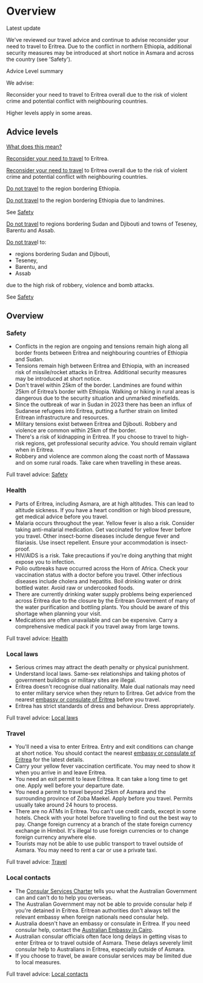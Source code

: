 # Overview

Latest update

We've reviewed our travel advice and continue to advise reconsider your need to travel to Eritrea. Due to the conflict in northern Ethiopia, additional security measures may be introduced at short notice in Asmara and across the country (see 'Safety').

Advice Level summary

We advise:

Reconsider your need to travel to Eritrea overall due to the risk of violent crime and potential conflict with neighbouring countries.

Higher levels apply in some areas.

## Advice levels

[What does this mean?](/before-you-go/travel-advice-explained/)

[Reconsider your need to travel](https://www.smartraveller.gov.au/consular-services/travel-advice-explained#level3) to Eritrea.

[Reconsider your need to travel](https://www.smartraveller.gov.au/consular-services/travel-advice-explained#level3) to Eritrea overall due to the risk of violent crime and potential conflict with neighbouring countries.

[Do not travel](https://www.smartraveller.gov.au/consular-services/travel-advice-explained#level4) to the region bordering Ethiopia.

[Do not travel](https://www.smartraveller.gov.au/consular-services/travel-advice-explained#level4) to the region bordering Ethiopia due to landmines.

See [Safety](#Safety)

[Do not travel](https://www.smartraveller.gov.au/consular-services/travel-advice-explained#level4) to regions bordering Sudan and Djibouti and towns of Teseney, Barentu and Assab.

[Do not trave](https://www.smartraveller.gov.au/consular-services/travel-advice-explained#level4)l to:

* regions bordering Sudan and Djibouti,
* Teseney,
* Barentu, and
* Assab

due to the high risk of robbery, violence and bomb attacks.

See [Safety](#safety)

## Overview

### Safety

* Conflicts in the region are ongoing and tensions remain high along all border fronts between Eritrea and neighbouring countries of Ethiopia and Sudan.
* Tensions remain high between Eritrea and Ethiopia, with an increased risk of missile/rocket attacks in Eritrea. Additional security measures may be introduced at short notice.
* Don't travel within 25km of the border. Landmines are found within 25km of Eritrea’s border with Ethiopia. Walking or hiking in rural areas is dangerous due to the security situation and unmarked minefields.
* Since the outbreak of war in Sudan in 2023 there has been an influx of Sudanese refugees into Eritrea, putting a further strain on limited Eritrean infrastructure and resources.
* Military tensions exist between Eritrea and Djibouti. Robbery and violence are common within 25km of the border.
* There's a risk of kidnapping in Eritrea. If you choose to travel to high-risk regions, get professional security advice. You should remain vigilant when in Eritrea.
* Robbery and violence are common along the coast north of Massawa and on some rural roads. Take care when travelling in these areas.

Full travel advice: [Safety](#Safety)

### Health

* Parts of Eritrea, including Asmara, are at high altitudes. This can lead to altitude sickness. If you have a heart condition or high blood pressure, get medical advice before you travel.
* Malaria occurs throughout the year. Yellow fever is also a risk. Consider taking anti-malarial medication. Get vaccinated for yellow fever before you travel. Other insect-borne diseases include dengue fever and filariasis. Use insect repellent. Ensure your accommodation is insect-proof.
* HIV/AIDS is a risk. Take precautions if you're doing anything that might expose you to infection.
* Polio outbreaks have occurred across the Horn of Africa. Check your vaccination status with a doctor before you travel. Other infectious diseases include cholera and hepatitis. Boil drinking water or drink bottled water. Avoid raw or undercooked foods.
* There are currently drinking water supply problems being experienced across Eritrea due to the closure by the Eritrean Government of many of the water purification and bottling plants. You should be aware of this shortage when planning your visit.
* Medications are often unavailable and can be expensive. Carry a comprehensive medical pack if you travel away from large towns.

Full travel advice: [Health](#health)

### Local laws

* Serious crimes may attract the death penalty or physical punishment.
* Understand local laws. Same-sex relationships and taking photos of government buildings or military sites are illegal.
* Eritrea doesn't recognise dual nationality. Male dual nationals may need to enter military service when they return to Eritrea. Get advice from the nearest [embassy or consulate of Eritrea](https://protocol.dfat.gov.au/Public/Consulates/64/State) before you travel.
* Eritrea has strict standards of dress and behaviour. Dress appropriately.

Full travel advice: [Local laws](#local-laws)

### Travel

* You'll need a visa to enter Eritrea. Entry and exit conditions can change at short notice. You should contact the nearest [embassy or consulate of Eritrea](https://protocol.dfat.gov.au/Public/Consulates/64/State) for the latest details.
* Carry your yellow fever vaccination certificate. You may need to show it when you arrive in and leave Eritrea.
* You need an exit permit to leave Eritrea. It can take a long time to get one. Apply well before your departure date.
* You need a permit to travel beyond 25km of Asmara and the surrounding province of Zoba Maekel. Apply before you travel. Permits usually take around 24 hours to process.
* There are no ATMs in Eritrea. You can't use credit cards, except in some hotels. Check with your hotel before travelling to find out the best way to pay. Change foreign currency at a branch of the state foreign currency exchange in Himbol. It's illegal to use foreign currencies or to change foreign currency anywhere else.
* Tourists may not be able to use public transport to travel outside of Asmara. You may need to rent a car or use a private taxi.

Full travel advice: [Travel](#travel)

### Local contacts

* The [Consular Services Charter](/consular-services/consular-services-charter "Consular Services Charter") tells you what the Australian Government can and can't do to help you overseas.
* The Australian Government may not be able to provide consular help if you're detained in Eritrea. Eritrean authorities don't always tell the relevant embassy when foreign nationals need consular help.
* Australia doesn't have an embassy or consulate in Eritrea. If you need consular help, contact the [Australian Embassy in Cairo](https://egypt.embassy.gov.au/).
* Australian consular officials often face long delays in getting visas to enter Eritrea or to travel outside of Asmara. These delays severely limit consular help to Australians in Eritrea, especially outside of Asmara.
* If you choose to travel, be aware consular services may be limited due to local measures.

Full travel advice: [Local contacts](#local-contacts)